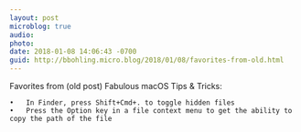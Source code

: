 ```yaml
---
layout: post
microblog: true
audio: 
photo: 
date: 2018-01-08 14:06:43 -0700
guid: http://bbohling.micro.blog/2018/01/08/favorites-from-old.html
---
```

Favorites from (old post) Fabulous macOS Tips & Tricks:

	•	In Finder, press Shift+Cmd+. to toggle hidden files
	•	Press the Option key in a file context menu to get the ability to copy the path of the file
